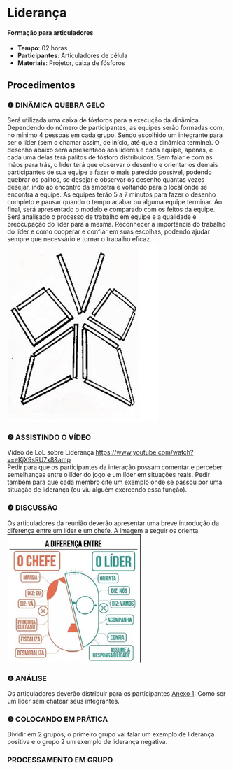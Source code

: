 # Liderança
#### Formação para articuladores


- **Tempo**: 02 horas
- **Participantes**:  Articuladores de célula
- **Materiais**: Projetor, caixa de fósforos

## Procedimentos

### ❶ DINÂMICA QUEBRA GELO 

Será utilizada uma caixa de fósforos para a execução da dinâmica.
Dependendo do número de participantes, as equipes serão formadas com, no mínimo 4
pessoas em cada grupo. Sendo escolhido um integrante para ser o líder (sem o chamar
assim, de início, até que a dinâmica termine).
O desenho abaixo será apresentado aos líderes e cada equipe, apenas, e cada uma delas
terá palitos de fósforo distribuídos.
Sem falar e com as mãos para trás, o líder terá que observar o desenho e orientar os demais participantes de sua equipe a fazer o mais parecido possível, podendo quebrar os palitos, se desejar e observar os desenho quantas vezes desejar, indo ao encontro da amostra e voltando para o local onde se encontra a equipe.
As equipes terão 5 a 7 minutos para fazer o desenho completo e pausar quando o tempo
acabar ou alguma equipe terminar.
Ao final, será apresentado o modelo e comparado com os feitos da equipe. Será analisado o processo de trabalho em equipe e a qualidade e preocupação do líder para a mesma.
Reconhecer a importância do trabalho do líder e como cooperar e confiar em suas escolhas, podendo ajudar sempre que necessário e tornar o trabalho eficaz. <br>
![](im1.PNG)


### ❷ ASSISTINDO O VÍDEO
Video de LoL sobre Liderança https://www.youtube.com/watch?v=eKjX9sRU7x8&amp <br>
Pedir para que os participantes da interação possam comentar e perceber semelhanças entre o líder do jogo e um líder em situações reais.
Pedir também para que cada membro cite um exemplo onde se passou por uma situação de liderança (ou viu alguém exercendo essa função).

### ❸ DISCUSSÃO
Os articuladores da reunião deverão apresentar uma breve introdução da diferença entre um líder e um chefe. A imagem a seguir os orienta.
<br> ![](im2.PNG)

### ❹ ANÁLISE
Os articuladores deverão distribuir para os participantes [Anexo 1](ANEXO1.pdf): Como ser um líder sem chatear seus integrantes.

### ❺ COLOCANDO EM PRÁTICA 
Dividir em 2 grupos, o primeiro grupo vai falar um exemplo de liderança positiva e o grupo 2 um exemplo de liderança negativa.

###  PROCESSAMENTO EM GRUPO


